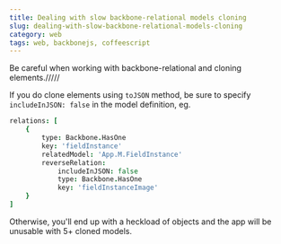 ```yaml
---
title: Dealing with slow backbone-relational models cloning
slug: dealing-with-slow-backbone-relational-models-cloning
category: web
tags: web, backbonejs, coffeescript
---
```


Be careful when working with backbone-relational and cloning elements./////

If you do clone elements using `toJSON` method, be sure to specify `includeInJSON: false` in the model definition, eg.

```coffee
relations: [
	{
		type: Backbone.HasOne
		key: 'fieldInstance'
		relatedModel: 'App.M.FieldInstance'
		reverseRelation:
			includeInJSON: false
			type: Backbone.HasOne
			key: 'fieldInstanceImage'
	}
]
```

Otherwise, you'll end up with a heckload of objects and the app will be unusable with 5+ cloned models.